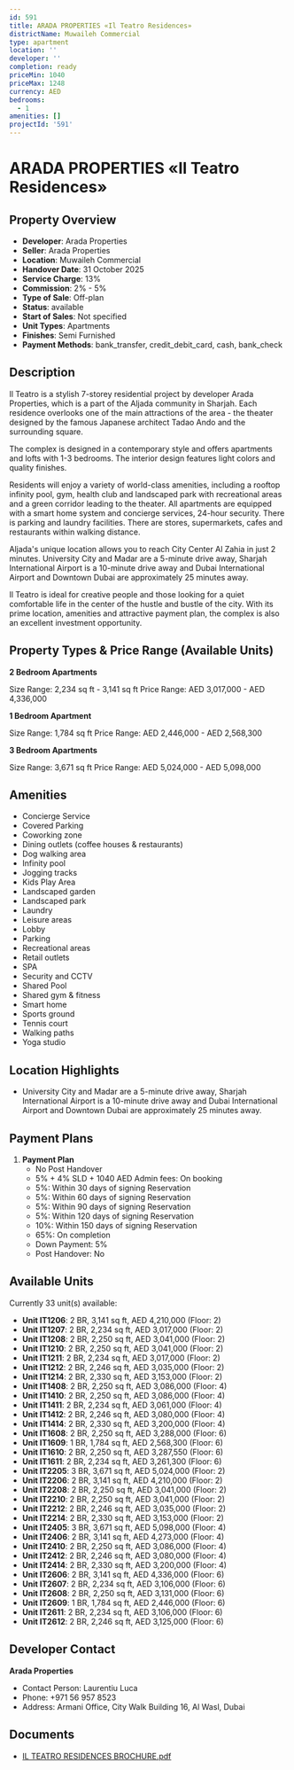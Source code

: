 ```yaml
---
id: 591
title: ARADA PROPERTIES «Il Teatro Residences»
districtName: Muwaileh Commercial
type: apartment
location: ''
developer: ''
completion: ready
priceMin: 1040
priceMax: 1248
currency: AED
bedrooms:
  - 1
amenities: []
projectId: '591'
---
```


# ARADA PROPERTIES «Il Teatro Residences»

## Property Overview
- **Developer**: Arada Properties
- **Seller**: Arada Properties
- **Location**: Muwaileh Commercial
- **Handover Date**: 31 October 2025
- **Service Charge**: 13%
- **Commission**: 2% - 5%
- **Type of Sale**: Off-plan
- **Status**: available
- **Start of Sales**: Not specified
- **Unit Types**: Apartments
- **Finishes**: Semi Furnished
- **Payment Methods**: bank_transfer, credit_debit_card, cash, bank_check

## Description
Il Teatro is a stylish 7-storey residential project by developer Arada Properties, which is a part of the Aljada community in Sharjah. Each residence overlooks one of the main attractions of the area - the theater designed by the famous Japanese architect Tadao Ando and the surrounding square.

The complex is designed in a contemporary style and offers apartments and lofts with 1-3 bedrooms. The interior design features light colors and quality finishes. 

Residents will enjoy a variety of world-class amenities, including a rooftop infinity pool, gym, health club and landscaped park with recreational areas and a green corridor leading to the theater. All apartments are equipped with a smart home system and concierge services, 24-hour security. There is parking and laundry facilities. There are stores, supermarkets, cafes and restaurants within walking distance.

Aljada's unique location allows you to reach City Center Al Zahia in just 2 minutes. University City and Madar are a 5-minute drive away, Sharjah International Airport is a 10-minute drive away and Dubai International Airport and Downtown Dubai are approximately 25 minutes away.

Il Teatro is ideal for creative people and those looking for a quiet comfortable life in the center of the hustle and bustle of the city. With its prime location, amenities and attractive payment plan, the complex is also an excellent investment opportunity.

## Property Types & Price Range (Available Units)
**2 Bedroom Apartments**

Size Range: 2,234 sq ft - 3,141 sq ft
Price Range: AED 3,017,000 - AED 4,336,000

**1 Bedroom Apartment**

Size Range: 1,784 sq ft
Price Range: AED 2,446,000 - AED 2,568,300

**3 Bedroom Apartments**

Size Range: 3,671 sq ft
Price Range: AED 5,024,000 - AED 5,098,000

## Amenities
- Concierge Service
- Covered Parking
- Coworking zone
- Dining outlets  (coffee houses & restaurants)
- Dog walking area
- Infinity pool
- Jogging tracks
- Kids Play Area
- Landscaped garden
- Landscaped park
- Laundry
- Leisure areas
- Lobby
- Parking
- Recreational areas
- Retail outlets
- SPA
- Security and CCTV
- Shared Pool
- Shared gym & fitness
- Smart home
- Sports ground
- Tennis court
- Walking paths
- Yoga studio

## Location Highlights
- University City and Madar are a 5-minute drive away, Sharjah International Airport is a 10-minute drive away and Dubai International Airport and Downtown Dubai are approximately 25 minutes away.

## Payment Plans
1. **Payment Plan**
   - No Post Handover
   - 5% + 4% SLD + 1040 AED Admin fees: On booking
   - 5%: Within 30 days of signing Reservation
   - 5%: Within 60 days of signing Reservation
   - 5%: Within 90 days of signing Reservation
   - 5%: Within 120 days of signing Reservation
   - 10%: Within 150 days of signing Reservation
   - 65%: On completion
   - Down Payment: 5%
   - Post Handover: No

## Available Units
Currently 33 unit(s) available:
- **Unit IT1206**: 2 BR, 3,141 sq ft, AED 4,210,000 (Floor: 2)
- **Unit IT1207**: 2 BR, 2,234 sq ft, AED 3,017,000 (Floor: 2)
- **Unit IT1208**: 2 BR, 2,250 sq ft, AED 3,041,000 (Floor: 2)
- **Unit IT1210**: 2 BR, 2,250 sq ft, AED 3,041,000 (Floor: 2)
- **Unit IT1211**: 2 BR, 2,234 sq ft, AED 3,017,000 (Floor: 2)
- **Unit IT1212**: 2 BR, 2,246 sq ft, AED 3,035,000 (Floor: 2)
- **Unit IT1214**: 2 BR, 2,330 sq ft, AED 3,153,000 (Floor: 2)
- **Unit IT1408**: 2 BR, 2,250 sq ft, AED 3,086,000 (Floor: 4)
- **Unit IT1410**: 2 BR, 2,250 sq ft, AED 3,086,000 (Floor: 4)
- **Unit IT1411**: 2 BR, 2,234 sq ft, AED 3,061,000 (Floor: 4)
- **Unit IT1412**: 2 BR, 2,246 sq ft, AED 3,080,000 (Floor: 4)
- **Unit IT1414**: 2 BR, 2,330 sq ft, AED 3,200,000 (Floor: 4)
- **Unit IT1608**: 2 BR, 2,250 sq ft, AED 3,288,000 (Floor: 6)
- **Unit IT1609**: 1 BR, 1,784 sq ft, AED 2,568,300 (Floor: 6)
- **Unit IT1610**: 2 BR, 2,250 sq ft, AED 3,287,550 (Floor: 6)
- **Unit IT1611**: 2 BR, 2,234 sq ft, AED 3,261,300 (Floor: 6)
- **Unit IT2205**: 3 BR, 3,671 sq ft, AED 5,024,000 (Floor: 2)
- **Unit IT2206**: 2 BR, 3,141 sq ft, AED 4,210,000 (Floor: 2)
- **Unit IT2208**: 2 BR, 2,250 sq ft, AED 3,041,000 (Floor: 2)
- **Unit IT2210**: 2 BR, 2,250 sq ft, AED 3,041,000 (Floor: 2)
- **Unit IT2212**: 2 BR, 2,246 sq ft, AED 3,035,000 (Floor: 2)
- **Unit IT2214**: 2 BR, 2,330 sq ft, AED 3,153,000 (Floor: 2)
- **Unit IT2405**: 3 BR, 3,671 sq ft, AED 5,098,000 (Floor: 4)
- **Unit IT2406**: 2 BR, 3,141 sq ft, AED 4,273,000 (Floor: 4)
- **Unit IT2410**: 2 BR, 2,250 sq ft, AED 3,086,000 (Floor: 4)
- **Unit IT2412**: 2 BR, 2,246 sq ft, AED 3,080,000 (Floor: 4)
- **Unit IT2414**: 2 BR, 2,330 sq ft, AED 3,200,000 (Floor: 4)
- **Unit IT2606**: 2 BR, 3,141 sq ft, AED 4,336,000 (Floor: 6)
- **Unit IT2607**: 2 BR, 2,234 sq ft, AED 3,106,000 (Floor: 6)
- **Unit IT2608**: 2 BR, 2,250 sq ft, AED 3,131,000 (Floor: 6)
- **Unit IT2609**: 1 BR, 1,784 sq ft, AED 2,446,000 (Floor: 6)
- **Unit IT2611**: 2 BR, 2,234 sq ft, AED 3,106,000 (Floor: 6)
- **Unit IT2612**: 2 BR, 2,246 sq ft, AED 3,125,000 (Floor: 6)

## Developer Contact
**Arada Properties**
- Contact Person: Laurentiu Luca
- Phone: +971 56 957 8523
- Address: Armani Office, City Walk Building 16, Al Wasl, Dubai

## Documents
- [IL TEATRO RESIDENCES BROCHURE.pdf](https://cdn.geniemap.net/2023/12/04/ByqKAy3tOcEXgVIVAwbjlz3ZEGk3HhK5pSdrB47f.pdf)
